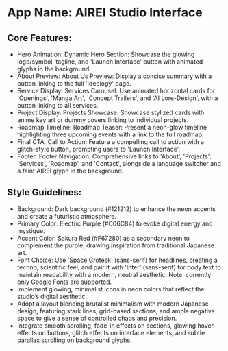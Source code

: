 # **App Name**: AIREI Studio Interface

## Core Features:

- Hero Animation: Dynamic Hero Section: Showcase the glowing logo/symbol, tagline, and 'Launch Interface' button with animated glyphs in the background.
- About Preview: About Us Preview: Display a concise summary with a button linking to the full 'Ideology' page.
- Service Display: Services Carousel: Use animated horizontal cards for 'Openings', 'Manga Art', 'Concept Trailers', and 'AI Lore-Design', with a button linking to all services.
- Project Display: Projects Showcase: Showcase stylized cards with anime key art or dummy covers linking to individual projects.
- Roadmap Timeline: Roadmap Teaser: Present a neon-glow timeline highlighting three upcoming events with a link to the full roadmap.
- Final CTA: Call to Action: Feature a compelling call to action with a glitch-style button, prompting users to 'Launch Interface'.
- Footer: Footer Navigation: Comprehensive links to 'About', 'Projects', 'Services', 'Roadmap', and 'Contact', alongside a language switcher and a faint AIREI glyph in the background.

## Style Guidelines:

- Background: Dark background (#121212) to enhance the neon accents and create a futuristic atmosphere.
- Primary Color: Electric Purple (#C06C84) to evoke digital energy and mystique.
- Accent Color: Sakura Red (#F67280) as a secondary neon to complement the purple, drawing inspiration from traditional Japanese art.
- Font Choice: Use 'Space Grotesk' (sans-serif) for headlines, creating a techno, scientific feel, and pair it with 'Inter' (sans-serif) for body text to maintain readability with a modern, neutral aesthetic. Note: currently only Google Fonts are supported.
- Implement glowing, minimalist icons in neon colors that reflect the studio’s digital aesthetic.
- Adopt a layout blending brutalist minimalism with modern Japanese design, featuring stark lines, grid-based sections, and ample negative space to give a sense of controlled chaos and precision.
- Integrate smooth scrolling, fade-in effects on sections, glowing hover effects on buttons, glitch effects on interface elements, and subtle parallax scrolling on background glyphs.